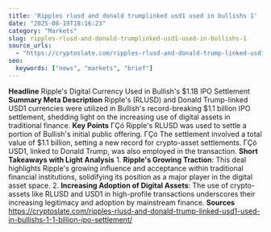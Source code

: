 ```yaml
---
title: 'Ripples rlusd and donald trumplinked usd1 used in bullishs 1'
date: "2025-08-19T18:16:23"
category: "Markets"
slug: ripples-rlusd-and-donald-trumplinked-usd1-used-in-bullishs-1
source_urls:
  - "https://cryptoslate.com/ripples-rlusd-and-donald-trump-linked-usd1-used-in-bullishs-1-1-billion-ipo-settlement/"
seo:
  keywords: ["news", "markets", "brief"]
---
```

**Headline** Ripple's Digital Currency Used in Bullish's $1.1B IPO Settlement  **Summary Meta Description** Ripple's (RLUSD) and Donald Trump-linked USD1 currencies were utilized in Bullish's record-breaking $1.1 billion IPO settlement, shedding light on the increasing use of digital assets in traditional finance.  **Key Points**  ΓÇó Ripple's RLUSD was used to settle a portion of Bullish's initial public offering. ΓÇó The settlement involved a total value of $1.1 billion, setting a new record for crypto-asset settlements. ΓÇó USD1, linked to Donald Trump, was also employed in the transaction.  **Short Takeaways with Light Analysis**  1. **Ripple's Growing Traction**: This deal highlights Ripple's growing influence and acceptance within traditional financial institutions, solidifying its position as a major player in the digital asset space. 2. **Increasing Adoption of Digital Assets**: The use of crypto-assets like RLUSD and USD1 in high-profile transactions underscores their increasing legitimacy and adoption by mainstream finance.  **Sources** https://cryptoslate.com/ripples-rlusd-and-donald-trump-linked-usd1-used-in-bullishs-1-1-billion-ipo-settlement/ 
